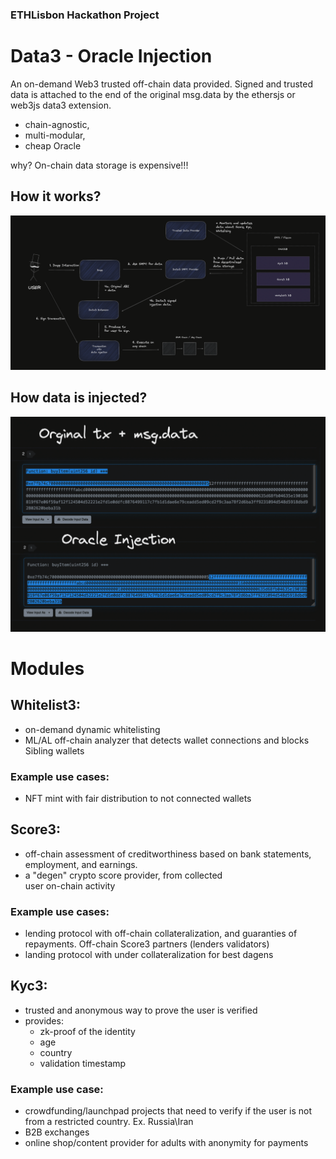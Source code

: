 ### ETHLisbon Hackathon Project

#  Data3 - Oracle Injection

An on-demand Web3 trusted off-chain data provided.
Signed and trusted data is attached to the end of the original msg.data
by the ethersjs or web3js data3 extension.

- chain-agnostic, 
- multi-modular, 
- cheap Oracle

why? On-chain data storage is expensive!!!

##  How it works?

![diagram](diagram.png)

##  How data is injected?

![injection](injection.png)

# Modules

## Whitelist3:
- on-demand dynamic whitelisting
- ML/AL off-chain analyzer that detects wallet connections
and blocks Sibling wallets

### Example use cases:
- NFT mint with fair distribution to not connected wallets 

## Score3:
- off-chain assessment of creditworthiness based 
on bank statements, employment, and earnings.
- a "degen" crypto score provider, from collected  
user on-chain activity 

### Example use cases:
- lending protocol with off-chain collateralization, and guaranties 
of repayments. Off-chain Score3 partners (lenders validators)
- landing protocol with under collateralization for best dagens

## Kyc3:
- trusted and anonymous way to prove the user is verified
- provides:
    - zk-proof of the identity
    - age
    - country
    - validation timestamp

### Example use case:
- crowdfunding/launchpad projects that need to verify 
if the user is not from a restricted country. Ex. Russia\Iran
- B2B exchanges
- online shop/content provider for adults with anonymity
for payments
